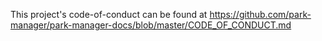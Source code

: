 This project's code-of-conduct can be found at https://github.com/park-manager/park-manager-docs/blob/master/CODE_OF_CONDUCT.md
